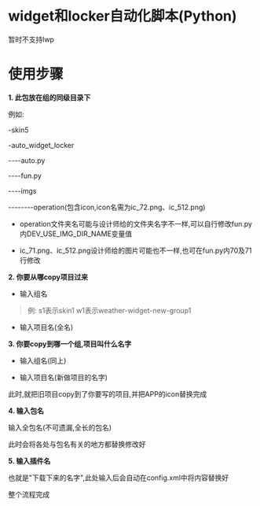 # widget和locker自动化脚本(Python)

暂时不支持lwp

# 使用步骤

**1. 此包放在组的同级目录下**

例如:

-skin5

-auto_widget_locker

----auto.py

----fun.py

----imgs

--------operation(包含icon,icon名需为ic_72.png、ic_512.png)

- operation文件夹名可能与设计师给的文件夹名字不一样,可以自行修改fun.py内DEV_USE_IMG_DIR_NAME变量值

- ic_71.png、ic_512.png设计师给的图片可能也不一样,也可在fun.py内70及71行修改

**2. 你要从哪copy项目过来**

- 输入组名

> 例:
> s1表示skin1
> w1表示weather-widget-new-group1

- 输入项目名(全名)

**3. 你要copy到哪一个组,项目叫什么名字**

- 输入组名(同上)

- 输入项目名(新做项目的名字)

此时,就把旧项目copy到了你要写的项目,并把APP的icon替换完成

**4. 输入包名**

输入全包名(不可遗漏,全长的包名)

此时会将各处与包名有关的地方都替换修改好

**5. 输入插件名**

也就是"下载下来的名字",此处输入后会自动在config.xml中将内容替换好


整个流程完成